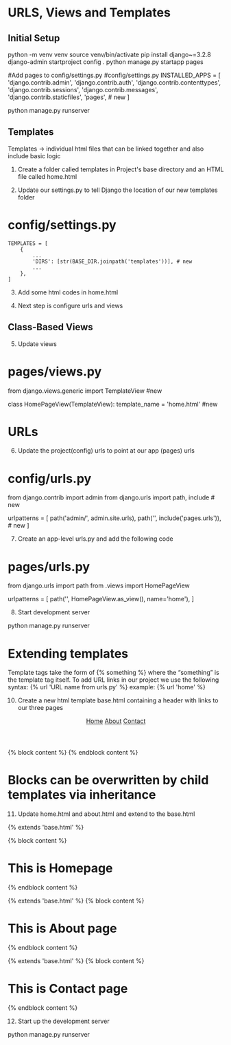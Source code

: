# URLS, Views and Templates

## Initial Setup

python -m venv venv
source venv/bin/activate
pip install django~=3.2.8
django-admin startproject config .
python manage.py startapp pages

#Add pages to config/settings.py
#config/settings.py
    INSTALLED_APPS = [
        'django.contrib.admin',
        'django.contrib.auth',
        'django.contrib.contenttypes',
        'django.contrib.sessions',
        'django.contrib.messages',
        'django.contrib.staticfiles',
        'pages', # new
    ]

python manage.py runserver

## Templates

Templates -> individual html files that can be linked together and also include basic logic

1. Create a folder called templates in Project's base directory and an HTML file called home.html

2. Update our settings.py to tell Django the location of our new templates folder

# config/settings.py
    TEMPLATES = [
        {
            ...
            'DIRS': [str(BASE_DIR.joinpath('templates'))], # new
            ...
        },
    ]


3. Add some html codes in home.html

4. Next step is configure urls and views

## Class-Based Views

5. Update views

# pages/views.py
from django.views.generic import TemplateView #new

class HomePageView(TemplateView):
    template_name = 'home.html'  #new


# URLs

6. Update the project(config) urls to point at our app (pages) urls


# config/urls.py
from django.contrib import admin
from django.urls import path, include # new

urlpatterns = [
    path('admin/', admin.site.urls),
    path('', include('pages.urls')), # new
]

7. Create an app-level urls.py and add the following code

# pages/urls.py
from django.urls import path
from .views import HomePageView

urlpatterns = [
    path('', HomePageView.as_view(), name='home'),
]


8. Start development server

python manage.py runserver

# Extending templates

Template tags take the form of {% something %} where the “something” is the template tag itself.
To add URL links in our project we use the following syntax: {% url 'URL name from urls.py' %} example: {% url 'home' %}

10. Create a new html template base.html containing a header with links to our three pages

<!-- templates/base.html -->
<header>
    <nav>
        <a href="{% url 'home' %}">Home</a> 
        <a href="{% url 'about' %}">About</a>
        <a href="{% url 'contact' %}">Contact</a>
    </nav>
</header>
<main>
{% block content %}
{% endblock content %}
</main>

# Blocks can be overwritten by child templates via inheritance

11. Update home.html and about.html and extend to the base.html

<!-- templates/home.html -->
{% extends 'base.html' %}

{% block content %}
    <h1>This is Homepage</h1>
{% endblock content %}

<!-- templates/about.html -->
{% extends 'base.html' %}
{% block content %}
    <h1>This is About page</h1>
{% endblock content %}

<!-- templates/contact.html -->
{% extends 'base.html' %}
{% block content %}
    <h1>This is Contact page</h1>
{% endblock content %}

12. Start up the development server

python manage.py runserver